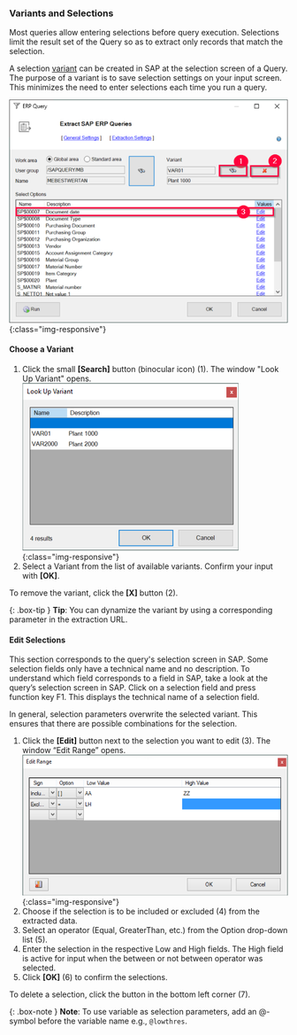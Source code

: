 ### Variants and Selections
Most queries allow entering selections before query execution.
Selections limit the result set of the Query so as to extract only records that match the selection.<br>

A selection [variant](https://help.sap.com/doc/erp2005_ehp_07/6.07/en-US/6b/98f75305610114e10000000a174cb4/frameset.htm) can be created in SAP at the selection screen of a Query. The purpose of a variant is to save selection settings on your input screen. 
This minimizes the need to enter selections each time you run a query.

![Query-Variants-Selection](/img/content/Query-Variants-Selections.png){:class="img-responsive"}


#### Choose a Variant

1. Click the small **[Search]** button (binocular icon) (1). The window "Look Up Variant" opens.
![Query-Variant-02](/img/content/Query-Variant-02.png){:class="img-responsive"}
2. Select a Variant from the list of available variants. Confirm your input with **[OK]**.

To remove the variant, click the **[X]** button (2).<br>

{: .box-tip }
**Tip**: You can dynamize the variant by using a corresponding parameter in the extraction URL.


#### Edit Selections
This section corresponds to the query's selection screen in SAP. Some selection fields only have a technical name and no description. 
To understand which field corresponds to a field in SAP, take a look at the query’s selection screen in SAP. 
Click on a selection field and press function key F1. This displays the technical name of a selection field.

In general, selection parameters overwrite the selected variant. 
This ensures that there are possible combinations for the selection.

1. Click the **[Edit]** button next to the selection you want to edit (3). The window “Edit Range” opens.
![Query-Selection-Parameters-02](/img/content/Selection-Options-Fill-02.png){:class="img-responsive"}
2. Choose if the selection is to be included or excluded (4) from the extracted data.
3. Select an operator (Equal, GreaterThan, etc.) from the Option drop-down list (5).
4. Enter the selection in the respective Low and High fields. The High field is active for input when the between or not between operator was selected.
5. Click **[OK]** (6) to confirm the selections.

To delete a selection, click the button in the bottom left corner (7).

{: .box-note }
**Note**: To use variable as selection parameters, add an @-symbol before the variable name e.g., `@lowthres`.